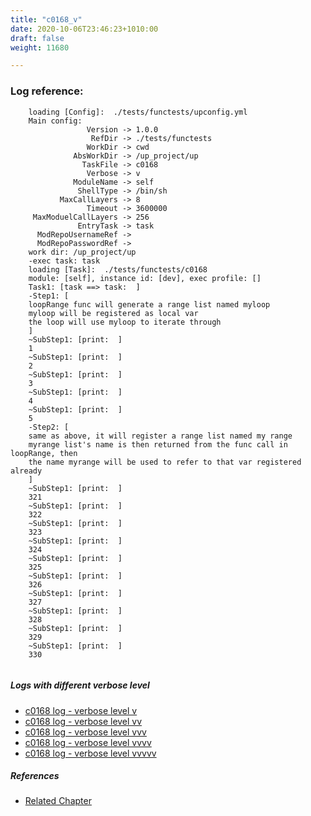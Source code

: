 ```yaml
---
title: "c0168_v"
date: 2020-10-06T23:46:23+1010:00
draft: false
weight: 11680

---
```


### Log reference: <no value>

```
    loading [Config]:  ./tests/functests/upconfig.yml
    Main config:
                 Version -> 1.0.0
                  RefDir -> ./tests/functests
                 WorkDir -> cwd
              AbsWorkDir -> /up_project/up
                TaskFile -> c0168
                 Verbose -> v
              ModuleName -> self
               ShellType -> /bin/sh
           MaxCallLayers -> 8
                 Timeout -> 3600000
     MaxModuelCallLayers -> 256
               EntryTask -> task
      ModRepoUsernameRef -> 
      ModRepoPasswordRef -> 
    work dir: /up_project/up
    -exec task: task
    loading [Task]:  ./tests/functests/c0168
    module: [self], instance id: [dev], exec profile: []
    Task1: [task ==> task:  ]
    -Step1: [
    loopRange func will generate a range list named myloop
    myloop will be registered as local var
    the loop will use myloop to iterate through
    ]
    ~SubStep1: [print:  ]
    1
    ~SubStep1: [print:  ]
    2
    ~SubStep1: [print:  ]
    3
    ~SubStep1: [print:  ]
    4
    ~SubStep1: [print:  ]
    5
    -Step2: [
    same as above, it will register a range list named my range
    myrange list's name is then returned from the func call in loopRange, then
    the name myrange will be used to refer to that var registered already
    ]
    ~SubStep1: [print:  ]
    321
    ~SubStep1: [print:  ]
    322
    ~SubStep1: [print:  ]
    323
    ~SubStep1: [print:  ]
    324
    ~SubStep1: [print:  ]
    325
    ~SubStep1: [print:  ]
    326
    ~SubStep1: [print:  ]
    327
    ~SubStep1: [print:  ]
    328
    ~SubStep1: [print:  ]
    329
    ~SubStep1: [print:  ]
    330
    
```

##### Logs with different verbose level
* [c0168 log - verbose level v](../../logs/c0168_v)
* [c0168 log - verbose level vv](../../logs/c0168_vv)
* [c0168 log - verbose level vvv](../../logs/c0168_vvv)
* [c0168 log - verbose level vvvv](../../logs/c0168_vvvv)
* [c0168 log - verbose level vvvvv](../../logs/c0168_vvvvv)

##### References
* [Related Chapter](../../loop/c0168)
